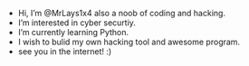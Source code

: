 - Hi, I’m @MrLays1x4 also a noob of coding and hacking.
- I’m interested in cyber securtiy. 
- I’m currently learning Python.
- I wish to bulid my own hacking tool and awesome program.
- see you in the internet! :)
<!---
MrLays1x4/MrLays1x4 is a ✨ special ✨ repository because its `README.md` (this file) appears on your GitHub profile.
You can click the Preview link to take a look at your changes.
--->
